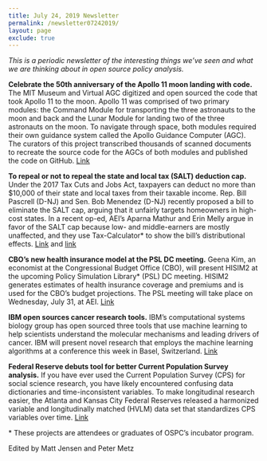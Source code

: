 ```yaml
---
title: July 24, 2019 Newsletter
permalink: /newsletter07242019/
layout: page
exclude: true
---
```

*This is a periodic newsletter of the interesting things we’ve seen and what we are thinking about in open source policy analysis.*

**Celebrate the 50th anniversary of the Apollo 11 moon landing with code.** The MIT Museum and Virtual AGC digitized and open sourced the code that took Apollo 11 to the moon. Apollo 11 was comprised of two primary modules: the Command Module for transporting the three astronauts to the moon and back and the Lunar Module for landing two of the three astronauts on the moon. To navigate through space, both modules required their own guidance system called the Apollo Guidance Computer (AGC). The curators of this project transcribed thousands of scanned documents to recreate the source code for the AGCs of both modules and published the code on GitHub. [Link](https://github.com/chrislgarry/Apollo-11)

**To repeal or not to repeal the state and local tax (SALT) deduction cap.** Under the 2017 Tax Cuts and Jobs Act, taxpayers can deduct no more than $10,000 of their state and local taxes from their taxable income. Rep. Bill Pascrell (D-NJ) and Sen. Bob Menendez (D-NJ) recently proposed a bill to eliminate the SALT cap, arguing that it unfairly targets homeowners in high-cost states. In a recent op-ed, AEI’s Aparna Mathur and Erin Melly argue in favor of the SALT cap because low- and middle-earners are mostly unaffected, and they use Tax-Calculator* to show the bill’s distributional effects. [Link](https://pascrell.house.gov/news/documentsingle.aspx?DocumentID=3849) and [link](https://news.bloombergtax.com/daily-tax-report/insight-repealing-the-salt-cap-is-a-bad-idea)

**CBO’s new health insurance model at the PSL DC meeting.** Geena Kim, an economist at the Congressional Budget Office (CBO), will present HISIM2 at the upcoming Policy Simulation Library* (PSL) DC meeting. HISIM2 generates estimates of health insurance coverage and premiums and is used for the CBO’s budget projections. The PSL meeting will take place on Wednesday, July 31, at AEI. [Link](http://www.aei.org/events/the-policy-simulation-library-dc-meeting-the-congressional-budget-offices-new-health-insurance-model/)

**IBM open sources cancer research tools.** IBM’s computational systems biology group has open sourced three tools that use machine learning to help scientists understand the molecular mechanisms and leading drivers of cancer. IBM will present novel research that employs the machine learning algorithms at a conference this week in Basel, Switzerland. [Link](https://www.ibm.com/blogs/research/2019/07/ai-tools-for-cancer-research/)

**Federal Reserve debuts tool for better Current Population Survey analysis.** If you have ever used the Current Population Survey (CPS) for social science research, you have likely encountered confusing data dictionaries and time-inconsistent variables. To make longitudinal research easier, the Atlanta and Kansas City Federal Reserves released a harmonized variable and longitudinally matched (HVLM) data set that standardizes CPS variables over time. [Link](https://macroblog.typepad.com/macroblog/2019/07/making-analysis-of-the-current-population-survey-easier.html) 

<p>&ast; These projects are attendees or graduates of OSPC’s incubator program.</p>

Edited by Matt Jensen and Peter Metz

<br>

<script style="margin-left:-50px" src="//hello.aei.org/js/forms2/js/forms2.min.js"></script>
<form style="margin-left:-50px" id="mktoForm_1256"></form>
<script style="margin-left:-50px" >MktoForms2.loadForm("//app-sj19.marketo.com", "475-PBQ-971", 1256);</script>